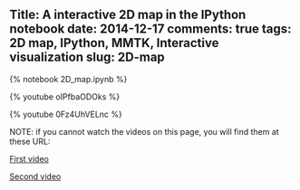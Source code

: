 Title: A interactive 2D map in the IPython notebook
date: 2014-12-17 
comments: true
tags: 2D map, IPython, MMTK, Interactive visualization
slug: 2D-map
---

{% notebook 2D_map.ipynb %}

{% youtube oIPfbaODOks %}

{% youtube 0Fz4UhVELnc %}

NOTE: if you cannot watch the videos on this page, you will find them at these URL:

[First video](https://www.youtube.com/watch?v=oIPfbaODOks#t=33)

[Second video](https://www.youtube.com/watch?v=0Fz4UhVELnc)


